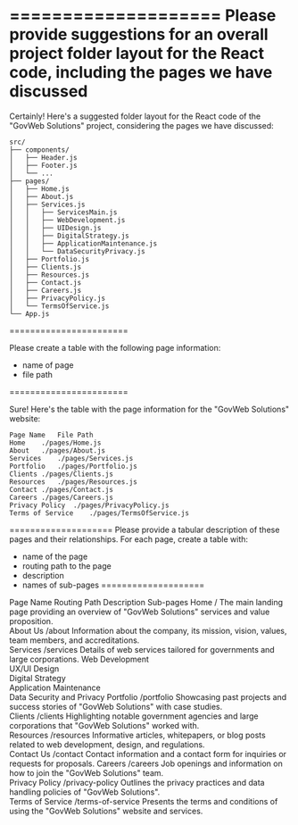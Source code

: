 ====================
Please provide suggestions for an overall project folder layout for the React code, including the pages we have discussed 
====================

Certainly! Here's a suggested folder layout for the React code of the "GovWeb Solutions" project, considering the pages we have discussed:

```
src/
├── components/
│   ├── Header.js
│   ├── Footer.js
│   └── ...
├── pages/
│   ├── Home.js
│   ├── About.js
│   ├── Services.js
│   │   ├── ServicesMain.js
│   │   ├── WebDevelopment.js
│   │   ├── UIDesign.js
│   │   ├── DigitalStrategy.js
│   │   ├── ApplicationMaintenance.js
│   │   └── DataSecurityPrivacy.js
│   ├── Portfolio.js
│   ├── Clients.js
│   ├── Resources.js
│   ├── Contact.js
│   ├── Careers.js
│   ├── PrivacyPolicy.js
│   └── TermsOfService.js
└── App.js
```

=======================

Please create a table with the following page information:
- name of page
- file path

=======================

Sure! Here's the table with the page information for the "GovWeb Solutions" website:

```
Page Name	File Path
Home	./pages/Home.js
About	./pages/About.js
Services	./pages/Services.js
Portfolio	./pages/Portfolio.js
Clients	./pages/Clients.js
Resources	./pages/Resources.js
Contact	./pages/Contact.js
Careers	./pages/Careers.js
Privacy Policy	./pages/PrivacyPolicy.js
Terms of Service	./pages/TermsOfService.js
```

====================
Please provide a tabular description of these pages and their relationships.
For each page, create a table with:
- name of the page
- routing path to the page
- description
- names of sub-pages
====================


Page Name	Routing Path	Description	Sub-pages
Home	/	The main landing page providing an overview of "GovWeb Solutions" services and value proposition.	
About Us	/about	Information about the company, its mission, vision, values, team members, and accreditations.	
Services	/services	Details of web services tailored for governments and large corporations.	Web Development<br>UX/UI Design<br>Digital Strategy<br>Application Maintenance<br>Data Security and Privacy
Portfolio	/portfolio	Showcasing past projects and success stories of "GovWeb Solutions" with case studies.	
Clients	/clients	Highlighting notable government agencies and large corporations that "GovWeb Solutions" worked with.	
Resources	/resources	Informative articles, whitepapers, or blog posts related to web development, design, and regulations.	
Contact Us	/contact	Contact information and a contact form for inquiries or requests for proposals.	
Careers	/careers	Job openings and information on how to join the "GovWeb Solutions" team.	
Privacy Policy	/privacy-policy	Outlines the privacy practices and data handling policies of "GovWeb Solutions".	
Terms of Service	/terms-of-service	Presents the terms and conditions of using the "GovWeb Solutions" website and services.
